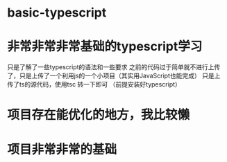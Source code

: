 # basic-typescript

# 非常非常非常基础的typescript学习
只是了解了一些typescript的语法和一些要求
之前的代码过于简单就不进行上传了，只是上传了一个利用js的一个小项目（其实用JavaScript也能完成）
只是上传了ts的源代码，使用tsc 转一下即可 （前提安装好typescript）

# 项目存在能优化的地方，我比较懒

# 项目非常非常的基础
